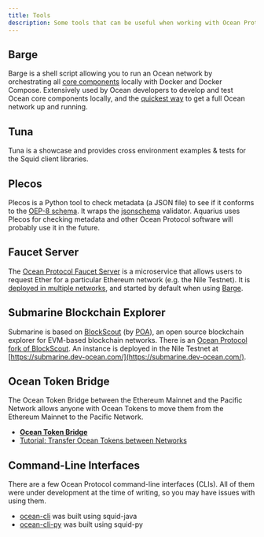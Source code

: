 ```yaml
---
title: Tools
description: Some tools that can be useful when working with Ocean Protocol.
---
```


## Barge

Barge is a shell script allowing you to run an Ocean network by orchestrating all [core components](/components) locally with Docker and Docker Compose. Extensively used by Ocean developers to develop and test Ocean core components locally, and the [quickest way](/setup/quickstart/) to get a full Ocean network up and running.

<repo name="barge"></repo>

## Tuna

Tuna is a showcase and provides cross environment examples & tests for the Squid client libraries.

<repo name="tuna"></repo>

## Plecos

Plecos is a Python tool to check metadata (a JSON file) to see if it conforms to the [OEP-8 schema](https://github.com/oceanprotocol/OEPs/tree/master/8). It wraps the [jsonschema](https://github.com/Julian/jsonschema) validator. Aquarius uses Plecos for checking metadata and other Ocean Protocol software will probably use it in the future.

<repo name="plecos"></repo>

## Faucet Server

The [Ocean Protocol Faucet Server](https://github.com/oceanprotocol/faucet) is a microservice that allows users to request Ether for a particular Ethereum network (e.g. the Nile Testnet). It is [deployed in multiple networks](/tutorials/get-ether-and-ocean-tokens/#get-ether), and started by default when using [Barge](#barge).

<repo name="faucet"></repo>

## Submarine Blockchain Explorer

Submarine is based on [BlockScout](https://github.com/poanetwork/blockscout) (by [POA](https://poa.network/)), an open source blockchain explorer for EVM-based blockchain networks.
There is an [Ocean Protocol fork of BlockScout](https://github.com/oceanprotocol/blockscout). An instance is deployed in the Nile Testnet at [https://submarine.dev-ocean.com/](https://submarine.dev-ocean.com/).

<repo name="blockscout"></repo>

## Ocean Token Bridge

The Ocean Token Bridge between the Ethereum Mainnet and the Pacific Network allows anyone with Ocean Tokens to move them from the Ethereum Mainnet to the Pacific Network.

- [**Ocean Token Bridge**](https://bridge.oceanprotocol.com)
- [Tutorial: Transfer Ocean Tokens between Networks](/tutorials/token-bridge/)

<repo name="token-bridge-ui"></repo>

## Command-Line Interfaces

There are a few Ocean Protocol command-line interfaces (CLIs). All of them were under development at the time of writing, so you may have issues with using them.

- [ocean-cli](https://github.com/bigchaindb-gmbh/ocean-cli) was built using squid-java
- [ocean-cli-py](https://github.com/bigchaindb-gmbh/ocean-cli-py) was built using squid-py
